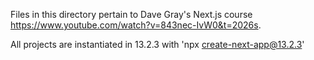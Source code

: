 Files in this directory pertain to Dave Gray's Next.js course https://www.youtube.com/watch?v=843nec-IvW0&t=2026s.

All projects are instantiated in 13.2.3 with 'npx create-next-app@13.2.3'